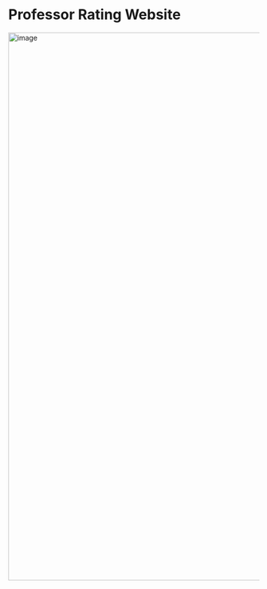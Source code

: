 # Professor Rating Website

<img width="1100" alt="image" src="https://user-images.githubusercontent.com/76520105/188274979-617c1c4a-99e5-4864-a9a2-7247a8492e33.png">
